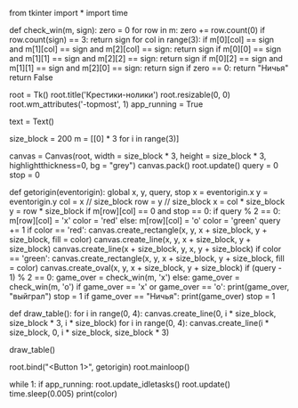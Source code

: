 from tkinter import *
import time

def check_win(m, sign):
    zero = 0
    for row in m:
        zero += row.count(0)
        if row.count(sign) == 3:
            return sign
    for col in range(3):
        if m[0][col] == sign and m[1][col] == sign and m[2][col] == sign:
            return sign
    if m[0][0] == sign and m[1][1] == sign and m[2][2] == sign:
        return sign
    if m[0][2] == sign and m[1][1] == sign and m[2][0] == sign:
        return sign
    if zero == 0:
        return "Ничья"
    return False

root = Tk()
root.title('Крестики-нолики')
root.resizable(0, 0)
root.wm_attributes('-topmost', 1)
app_running = True

text = Text()

size_block = 200
m = [[0] * 3 for i in range(3)]

canvas = Canvas(root, width = size_block * 3, height = size_block * 3, highlightthickness=0, bg = "grey")
canvas.pack()
root.update()
query = 0
stop = 0

def getorigin(eventorigin):
    global x, y, query, stop
    x = eventorigin.x
    y = eventorigin.y
    col = x // size_block
    row = y // size_block
    x = col * size_block
    y = row * size_block
    if m[row][col] == 0 and stop == 0:
        if query % 2 == 0:
            m[row][col] = 'x'
            color = 'red'
        else:
            m[row][col] = 'o'
            color = 'green'
        query += 1
    if color == 'red':
        canvas.create_rectangle(x, y, x + size_block, y + size_block, fill = color)
        canvas.create_line(x, y, x + size_block, y + size_block)
        canvas.create_line(x + size_block, y, x, y + size_block)
    if color == 'green':
        canvas.create_rectangle(x, y, x + size_block, y + size_block, fill = color)
        canvas.create_oval(x, y, x + size_block, y + size_block)
    if (query - 1) % 2 == 0:
        game_over = check_win(m, 'x')
    else:
        game_over = check_win(m, 'o')
    if game_over == 'x' or game_over == 'o':
        print(game_over, "выйграл")
        stop = 1
    if game_over == "Ничья":
        print(game_over)
        stop = 1


def draw_table():
    for i in range(0, 4):
        canvas.create_line(0, i * size_block, size_block * 3, i * size_block)
    for i in range(0, 4):
        canvas.create_line(i * size_block, 0, i * size_block, size_block * 3)

draw_table()

root.bind("<Button 1>", getorigin)
root.mainloop()

while 1:
    if app_running:
        root.update_idletasks()
        root.update()
    time.sleep(0.005)
    print(color)

